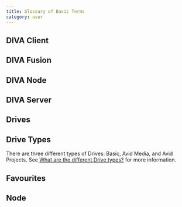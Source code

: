 ```yaml
---
title: Glossary of Basic Terms
category: user
---
```


DIVA Client
-----------

DIVA Fusion
-----------

DIVA Node
---------

DIVA Server
-----------

Drives
------

Drive Types
-----------

There are three different types of Drives: Basic, Avid Media, and Avid Projects.
See [What are the different Drive types?](/v2/articles/what-are-the-different-drive-types.html) for more information.

Favourites
----------

Node
----
